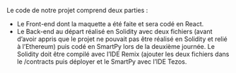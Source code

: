 Le code de notre projet comprend deux parties :
- Le Front-end dont la maquette a été faite et sera codé en React.
- Le Back-end au départ réalisé en Solidity avec deux fichiers (avant d’avoir appris que le projet ne pouvait pas être réalisé en Solidity et relié à l’Ethereum) puis codé en SmartPy lors de la deuxième journée.
Le Solidity doit être compilé avec l’IDE Remix (ajouter les deux fichiers dans le /contracts puis déployer et le SmartPy avec l’IDE Tezos.
